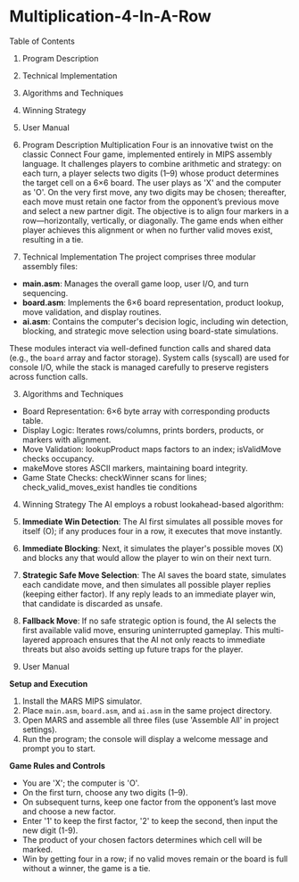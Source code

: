 # Multiplication-4-In-A-Row


Table of Contents
1. Program Description
2. Technical Implementation
3. Algorithms and Techniques
4. Winning Strategy
5. User Manual
   

1. Program Description
Multiplication Four is an innovative twist on the classic Connect Four game, implemented entirely in MIPS assembly language. It challenges players to combine arithmetic and strategy: on each turn, a player selects two digits (1–9) whose product determines the target cell on a 6×6 board. The user plays as 'X' and the computer as 'O'. On the very first move, any two digits may be chosen; thereafter, each move must retain one factor from the opponent’s previous move and select a new partner digit. The objective is to align four markers in a row—horizontally, vertically, or diagonally. The game ends when either player achieves this alignment or when no further valid moves exist, resulting in a tie.


2. Technical Implementation
The project comprises three modular assembly files:
- **main.asm**: Manages the overall game loop, user I/O, and turn sequencing.
- **board.asm**: Implements the 6×6 board representation, product lookup, move validation, and display routines.
- **ai.asm**: Contains the computer's decision logic, including win detection, blocking, and strategic move selection using board-state simulations.

These modules interact via well-defined function calls and shared data (e.g., the `board` array and factor storage). System calls (syscall) are used for console I/O, while the stack is managed carefully to preserve registers across function calls.


3. Algorithms and Techniques
- Board Representation: 6×6 byte array with corresponding products table.
- Display Logic: Iterates rows/columns, prints borders, products, or markers with alignment.
- Move Validation: lookupProduct maps factors to an index; isValidMove checks occupancy.
- makeMove stores ASCII markers, maintaining board integrity.
- Game State Checks: checkWinner scans for lines; check_valid_moves_exist handles tie conditions


4. Winning Strategy
The AI employs a robust lookahead-based algorithm:
1. **Immediate Win Detection**: The AI first simulates all possible moves for itself (O); if any produces four in a row, it executes that move instantly.
2. **Immediate Blocking**: Next, it simulates the player's possible moves (X) and blocks any that would allow the player to win on their next turn.
3. **Strategic Safe Move Selection**: The AI saves the board state, simulates each candidate move, and then simulates all possible player replies (keeping either factor). If any reply leads to an immediate player win, that candidate is discarded as unsafe.
4. **Fallback Move**: If no safe strategic option is found, the AI selects the first available valid move, ensuring uninterrupted gameplay.
This multi-layered approach ensures that the AI not only reacts to immediate threats but also avoids setting up future traps for the player.


5. User Manual
   
**Setup and Execution**
1. Install the MARS MIPS simulator.
2. Place `main.asm`, `board.asm`, and `ai.asm` in the same project directory.
3. Open MARS and assemble all three files (use 'Assemble All' in project settings).
4. Run the program; the console will display a welcome message and prompt you to start.
   
**Game Rules and Controls**
- You are 'X'; the computer is 'O'.
- On the first turn, choose any two digits (1–9).
- On subsequent turns, keep one factor from the opponent’s last move and choose a new factor.
- Enter '1' to keep the first factor, '2' to keep the second, then input the new digit (1-9).
- The product of your chosen factors determines which cell will be marked.
- Win by getting four in a row; if no valid moves remain or the board is full without a winner, the game is a tie.

